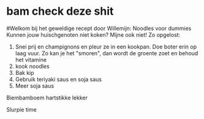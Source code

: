 # bam check deze shit

#Welkom bij het geweldige recept door Willemijn: Noodles voor dummies
Kunnen jouw huischgenoten niet koken? Mijne ook niet!
Zo opgelost:



1. Snei prij en champignons en pleur ze in een kookpan. Doe boter erin op laag vuur. Zo kan je het "smoren", dan wordt de groente zoet en behoud het vitamine
2. kook noodles
3. Bak kip
4. Gebruik teriyaki saus en soja saus
5. Meer soja saus

Biembamboem hartstikke lekker

Slurpie time